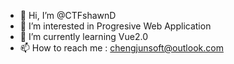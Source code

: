 - 👋 Hi, I’m @CTFshawnD
- 👀 I’m interested in Progresive Web Application
- 🌱 I’m currently learning Vue2.0
- 📫 How to reach me : chengjunsoft@outlook.com

<!---
CTFshawnD/CTFshawnD is a ✨ special ✨ repository because its `README.md` (this file) appears on your GitHub profile.
You can click the Preview link to take a look at your changes.
--->
